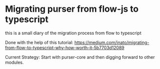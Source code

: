 
# Migrating purser from flow-js to typescript

this is a small diary of the migration process from flow to typescript


Done with the help of this tutorial: 
https://medium.com/inato/migrating-from-flow-to-typescript-why-how-worth-it-5b7703d12089


Current Strategy: Start with purser-core and then digging forward to other modules.
